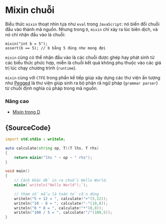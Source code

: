 # Mixin chuỗi

Biểu thức `mixin` thoạt nhìn tựa như `eval` trong `JavaScript`:
nó biến đổi chuỗi đầu vào thành mã nguồn. Nhưng trong `D`, `mixin`
chỉ xảy ra lúc biên dịch, và nó chỉ nhận đầu vào là chuỗi:

    mixin("int b = 5");
    assert(b == 5); // b bằng 5 đúng như mong đợi

`mixin` cũng có thể nhận đầu vào là các chuỗi được ghép hay phát sinh từ
các biểu thức phức hợp, miễn là chuỗi kết quả không phụ thuộc vào các giá trị
lúc chạy chương trình (`runtime`).

`mixin` cùng với `CTFE` trong phần kế tiếp giúp xây dựng các thư viện
ấn tượng như [Pegged](https://github.com/PhilippeSigaud/Pegged) là thư
viện giúp sinh ra bộ phân rã ngữ pháp (`grammar parser`)
từ chuỗi định nghĩa cú pháp trong mã nguồn.

### Nâng cao

- [Mixin trong D](https://dlang.org/spec/template-mixin.html)

## {SourceCode}

```d
import std.stdio : writeln;

auto calculate(string op, T)(T lhs, T rhs)
{
    return mixin("lhs " ~ op ~ " rhs");
}

void main()
{
    // Cách khác để in ra chuỗi Hello World.
    mixin(`writeln("Hello World");`);

    // tham số mẫu là toán tử cần dùng
    writeln("5 + 12 = ", calculate!"+"(5,12));
    writeln("10 - 8 = ", calculate!"-"(10,8));
    writeln("8 * 8 = ", calculate!"*"(8,8));
    writeln("100 / 5 = ", calculate!"/"(100,5));
}
```
